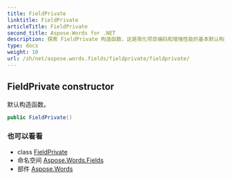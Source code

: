 ```yaml
---
title: FieldPrivate
linktitle: FieldPrivate
articleTitle: FieldPrivate
second_title: Aspose.Words for .NET
description: 探索 FieldPrivate 构造函数，这是简化项目编码和增强性能的基本默认构造函数。
type: docs
weight: 10
url: /zh/net/aspose.words.fields/fieldprivate/fieldprivate/
---
```

## FieldPrivate constructor

默认构造函数。

```csharp
public FieldPrivate()
```

### 也可以看看

* class [FieldPrivate](../)
* 命名空间 [Aspose.Words.Fields](../../../aspose.words.fields/)
* 部件 [Aspose.Words](../../../)
